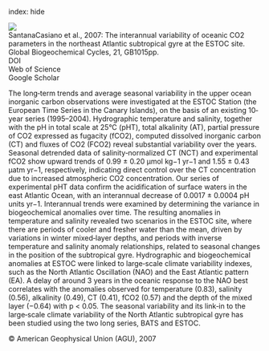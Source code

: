 index: hide

<div class="Citation">
    <div class="Citation-thumb CitationThumb-linked"  data-href="https://doi.org/10.1029/2006gb002788">
      <img src="https://static.claimspace.cloud/climate-study-static/refs/thumbs/3/SantanaCasiano_et_al_2007-thumb.png" />
    </div>

  <div class="Citation-body">
    <div class="Citation-text">SantanaCasiano et al., 2007: The interannual variability of oceanic CO2 parameters in the northeast Atlantic subtropical gyre at the ESTOC site. <span class="Article-journal">Global Biogeochemical Cycles, </span><span class="Article-volume">21, </span>GB1015pp.</div>
    <div class="Citation-links">
      <div class="CitationLink" data-href="https://doi.org/10.1029/2006gb002788">
        <div class="CitationLink-icon CitationLink-Doi"></div>
        <div class="CitationLink-text">DOI</div>
      </div>
      <div class="CitationLink" data-href="http://cel.webofknowledge.com/InboundService.do?customersID=atyponcel&smartRedirect=yes&mode=FullRecord&IsProductCode=Yes&product=CEL&Init=Yes&Func=Frame&action=retrieve&SrcApp=literatum&SrcAuth=atyponcel&SID=7CNc3cIRaBKjGbSujFM&UT=WOS:000244898400001">
        <div class="CitationLink-icon CitationLink-Isi"></div>
        <div class="CitationLink-text">Web of Science</div>
      </div>
      <div class="CitationLink" data-href="https://scholar.google.com/scholar?q=10.1029/2006gb002788">
        <div class="CitationLink-icon CitationLink-Scholar"></div>
        <div class="CitationLink-text">Google Scholar</div>
      </div>
    </div>
  </div>
</div>

The long‐term trends and average seasonal variability in the upper ocean inorganic carbon observations were investigated at the ESTOC Station (the European Time Series in the Canary Islands), on the basis of an existing 10‐year series (1995–2004). Hydrographic temperature and salinity, together with the pH in total scale at 25°C (pHT), total alkalinity (AT), partial pressure of CO2 expressed as fugacity (fCO2), computed dissolved inorganic carbon (CT) and fluxes of CO2 (FCO2) reveal substantial variability over the years. Seasonal detrended data of salinity‐normalized CT (NCT) and experimental fCO2 show upward trends of 0.99 ± 0.20 μmol kg−1 yr−1 and 1.55 ± 0.43 μatm yr−1, respectively, indicating direct control over the CT concentration due to increased atmospheric CO2 concentration. Our series of experimental pHT data confirm the acidification of surface waters in the east Atlantic Ocean, with an interannual decrease of 0.0017 ± 0.0004 pH units yr−1. Interannual trends were examined by determining the variance in biogeochemical anomalies over time. The resulting anomalies in temperature and salinity revealed two scenarios in the ESTOC site, where there are periods of cooler and fresher water than the mean, driven by variations in winter mixed‐layer depths, and periods with inverse temperature and salinity anomaly relationships, related to seasonal changes in the position of the subtropical gyre. Hydrographic and biogeochemical anomalies at ESTOC were linked to large‐scale climate variability indexes, such as the North Atlantic Oscillation (NAO) and the East Atlantic pattern (EA). A delay of around 3 years in the oceanic response to the NAO best correlates with the anomalies observed for temperature (0.83), salinity (0.56), alkalinity (0.49), CT (0.41), fCO2 (0.57) and the depth of the mixed layer (−0.64) with p < 0.05. The seasonal variability and its link‐in to the large‐scale climate variability of the North Atlantic subtropical gyre has been studied using the two long series, BATS and ESTOC.

<div class="Citation-copy">
&copy; American Geophysical Union (AGU), 2007
</div>